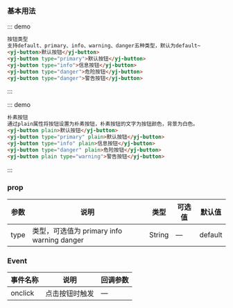 

### 基本用法
::: demo
```html
按钮类型
支持default、primary、info、warning、danger五种类型，默认为default~
<yj-button>默认按钮</yj-button>
<yj-button type="primary">默认按钮</yj-button>
<yj-button type="info">信息按钮</yj-button>
<yj-button type="danger">危险按钮</yj-button>
<yj-button type="danger">警告按钮</yj-button>

```
:::


::: demo
```html
朴素按钮
通过plain属性将按钮设置为朴素按钮，朴素按钮的文字为按钮颜色，背景为白色。
<yj-button plain>默认按钮</yj-button>
<yj-button type="primary" plain>默认按钮</yj-button>
<yj-button type="info" plain>信息按钮</yj-button>
<yj-button type="danger" plain>危险按钮</yj-button>
<yj-button plain type="warning">警告按钮</yj-button>

```
:::

### prop
| 参数      | 说明                                 | 类型      | 可选值       | 默认值   |
|---------- |------------------------------------ |---------- |------------- |-------- |
|type      |	类型，可选值为 primary info warning danger |	String   |	—           | default |
### Event
| 事件名称      | 说明       | 回调参数   |
|------------- |----------- |---------  |
|onclick         |点击按钮时触发| —  |
